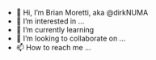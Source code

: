 - 👋 Hi, I’m Brian Moretti, aka @dirkNUMA
- 👀 I’m interested in ...
- 🌱 I’m currently learning  
- 💞️ I’m looking to collaborate on ...
- 📫 How to reach me ...

<!---
dirkNUMA/dirkNUMA is a ✨ special ✨ repository because its `README.md` (this file) appears on your GitHub profile.
You can click the Preview link to take a look at your changes.
--->
